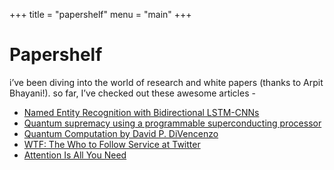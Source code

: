 +++
title = "papershelf"
menu = "main"
+++

# Papershelf

i’ve been diving into the world of research and white papers (thanks to Arpit Bhayani!). so far, I’ve checked out these awesome articles -

* [Named Entity Recognition with Bidirectional LSTM-CNNs](https://arxiv.org/abs/1511.08308)
* [Quantum supremacy using a programmable superconducting processor](https://www.nature.com/articles/s41586-019-1666-5)
* [Quantum Computation by David P. DiVencenzo](https://arxiv.org/abs/quant-ph/0002077)
* [WTF: The Who to Follow Service at Twitter](http://www.web.stanford.edu/~rezab/papers/wtf_overview.pdf)
* [Attention Is All You Need](https://proceedings.neurips.cc/paper_files/paper/2017/file/3f5ee243547dee91fbd053c1c4a845aa-Paper.pdf)